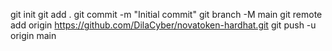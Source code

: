 git init
git add .
git commit -m "Initial commit"
git branch -M main
git remote add origin https://github.com/DilaCyber/novatoken-hardhat.git
git push -u origin main
